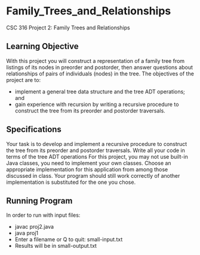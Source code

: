 # Family_Trees_and_Relationships
CSC 316 Project 2: Family Trees and Relationships

## Learning Objective
With this project you will construct a representation of a family tree from listings of its nodes in preorder and postorder, then answer questions about relationships of pairs of individuals (nodes) in the tree. The objectives of the project are to:
* implement a general tree data structure and the tree ADT operations; and
* gain experience with recursion by writing a recursive procedure to construct the tree from its
preorder and postorder traversals.

## Specifications
Your task is to develop and implement a recursive procedure to construct the tree from its preorder and postorder traversals. Write all your code in terms of the tree ADT operations For this project, you may not use built-in Java classes, you need to implement your own classes. Choose an appropriate implementation for this application from among those discussed in class. Your program should still work correctly of another implementation is substituted for the one you chose.

## Running Program
In order to run with input files:

* javac proj2.java
* java proj1
* Enter a filename or Q to quit: small-input.txt
* Results will be in small-output.txt